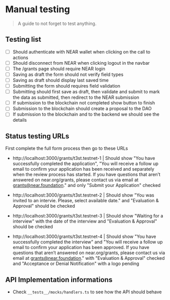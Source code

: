 # Manual testing

> A guide to not forget to test anything.

## Testing list

- [ ] Should authenticate with NEAR wallet when clicking on the call to actions
- [ ] Should disconnect from NEAR when clicking logout in the navbar
- [ ] The /grants page should require NEAR login
- [ ] Saving as draft the form should not verify field types
- [ ] Saving as draft should display last saved time
- [ ] Submitting the form should requires field validation
- [ ] Submitting should first save as draft, then validate and submit to mark the data as submitted, then redirect to the NEAR submission
- [ ] If submission to the blockchain not completed show button to finish
- [ ] Submission to the blockchain should create a proposal to the DAO
- [ ] If submission to the blockchain and to the backend we should see the details

## Status testing URLs

First complete the full form process then go to these URLs

- http://localhost:3000/grants/t3st.testnet-1 | Should show "You have successfully completed the application", "You will receive a follow up email to confirm your application has been received and separately when the review process has started. If you have questions that aren’t answered on near.org/grants, please contact us via email at grants@near.foundation." and only "Submit your Application" checked

- http://localhost:3000/grants/t3st.testnet-2 | Should show "You was invited to an intervie. Please, select available date." and "Evaluation & Approval" should be checked

- http://localhost:3000/grants/t3st.testnet-3 | Should show "Waiting for a interview" with the date of the interview and "Evaluation & Approval" should be checked

- http://localhost:3000/grants/t3st.testnet-4 | Should show "You have successfully completed the interview" and "You will receive a follow up email to confirm your application has been approved. If you have questions that aren’t answered on near.org/grants, please contact us via email at grants@near.foundation." with "Evaluation & Approval" checked and "Acceptance or Denial Notification" with a logo pending

## API Implementation informations

- Check `__tests__/mocks/handlers.ts` to see how the API should behave
